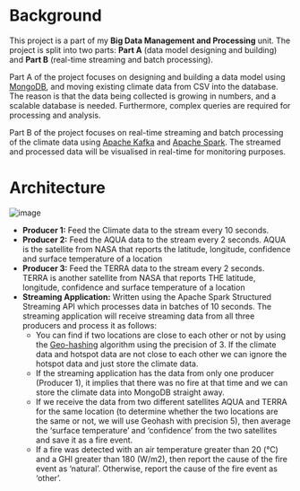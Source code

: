 # Background
This project is a part of my **Big Data Management and Processing** unit. The project is split into two parts: **Part A** (data model designing and building) and **Part B** (real-time streaming and batch processing).

Part A of the project focuses on designing and building a data model using [MongoDB](https://en.wikipedia.org/wiki/MongoDB), and moving existing climate data from CSV into the database. The reason is that the data being collected is growing in numbers, and a scalable database is needed. Furthermore, complex queries are required for processing and analysis.

Part B of the project focuses on real-time streaming and batch processing of the climate data using [Apache Kafka](https://en.wikipedia.org/wiki/Apache_Kafka) and [Apache Spark](https://en.wikipedia.org/wiki/Apache_Spark). The streamed and processed data will be visualised in real-time for monitoring purposes.  

# Architecture
![image](https://github.com/user-attachments/assets/df4a21e1-2b69-4d09-9bb1-9bc1229360a3)

- **Producer 1:** Feed the Climate data to the stream every 10 seconds.
- **Producer 2:** Feed the AQUA data to the stream every 2 seconds. AQUA is the satellite from NASA that reports the latitude, longitude, confidence and surface temperature of a location
- **Producer 3:** Feed the TERRA data to the stream every 2 seconds. TERRA is another satellite from NASA that reports THE latitude, longitude, confidence and surface temperature of a location
- **Streaming Application:** Written using the Apache Spark Structured Streaming API which processes data in batches of 10 seconds. The streaming application will receive streaming data from all three producers and process it as follows:
  - You can find if two locations are close to each other or not by using the [Geo-hashing](https://en.wikipedia.org/wiki/Geohash) algorithm using the precision of 3.  If the climate data and hotspot data are not close to each other we can ignore the hotspot data and just store the climate data.
  - If the streaming application has the data from only one producer (Producer 1), it implies that there was no fire at that time and we can store the climate data into MongoDB straight away.
  - If we receive the data from two different satellites AQUA and TERRA for the same location (to determine whether the two locations are the same or not, we will use Geohash with precision 5), then average the ‘surface temperature’ and ‘confidence’ from the two satellites and save it as a fire event.
  - If a fire was detected with an air temperature greater than 20 (°C) and a GHI greater than 180 (W/m2), then report the cause of the fire event as ‘natural’. Otherwise, report the cause of the fire event as ‘other’.

